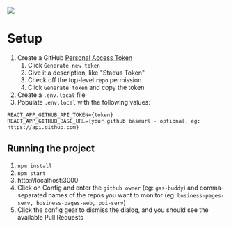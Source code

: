 ![](https://i.imgur.com/0MnJOav.jpg)

# Setup
1. Create a GitHub [Personal Access Token](https://github.com/settings/tokens)
    1. Click `Generate new token`
    1. Give it a description, like "Stadus Token"
    1. Check off the top-level `repo` permission
    1. Click `Generate token` and copy the token
1. Create a `.env.local` file
1. Populate `.env.local` with the following values:
```
REACT_APP_GITHUB_API_TOKEN={token}
REACT_APP_GITHUB_BASE_URL={your github baseurl - optional, eg: https://api.github.com}
```

## Running the project

1. `npm install`
1. `npm start`
1. http://localhost:3000
1. Click on Config and enter the `github owner` (eg: `gas-buddy`) and comma-separated names of the repos you want to monitor (eg: `business-pages-serv, business-pages-web, poi-serv`)
1. Click the config gear to dismiss the dialog, and you should see the available Pull Requests
